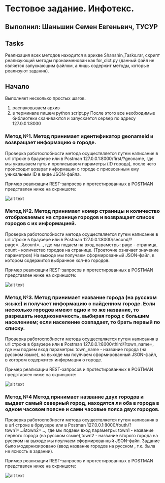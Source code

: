 # Тестовое задание. Инфотекс.
## Выполнил: Шаньшин Семен Евгеньвич, ТУСУР

## Tasks 

Реализация всех методов находится в арихве Shanshin_Tasks.rar, скрипт реализующий методы пронаименован как for_dict.py (данный файл не является запускающим файлом, а лишь содержит методы, которые реализуют задания).

## Начало

Выполняет несколько простых шагов.
1) распаковываем архив
2) в терминале пишем python script.py 
После этого все необходимые библиотеки скачиваются и запускается сервер по адресу 127.0.0.1:8000

### Метод №1. Метод принимает идентификатор geonameid и возвращает информацию о городе.

Проверка работоспобности метода осуществляется путем написание в url строке в браузере или в Postman  127.0.0.1:8000/first/?geoname, где мы указываем путь и прописываем параметры (ID города), после чего происходит возврат информации о городе с присвоенным ему уникальным ID в виде JSON-файла.

Пример реализации REST-запросов и протестированных в POSTMAN представлен ниже на скриншоте: 

 ![alt text](https://sun9-14.userapi.com/impf/ouoLtAjND8OPp58OAe4eCzH74XNqULGZ6NpkyQ/VOHwqfg7kNM.jpg?size=936x456&quality=96&proxy=1&sign=d9a29e9dc8dbb798e846bffd21dde450&type=album)

### Метод №2. Метод принимает номер страницы и количество отображаемых на странице городов и возвращает список городов с их информацией. 

Проверка работоспобности метода осуществляется путем написание в url строке в браузере или в Postman 127.0.0.1:8000/second/?page=...&count=..., где мы подаем на вход параметры: page - страница, count - количество городов на странице. (Троеточие означает значение параметров)
На выходе мы получаем сформированный JSON-файл, в котором содержится выбранное кол-во городов.

Пример реализации REST-запросов и протестированных в POSTMAN представлен ниже на скриншоте: 

 ![alt text](https://sun9-76.userapi.com/impf/W9IEjE4IcMLhG5JH-s0wUoo86a7WdBgxrxA6cQ/E6ey7kcoSJY.jpg?size=936x496&quality=96&proxy=1&sign=d8bb2ebfc704a5f0520a2504c909e1db&type=album)

### Метод №3. Метод принимает название города (на русском языке) и получает информацию о найденном городе. Если несколько городов имеют одно и то же название, то разрешать неоднозначность, выбирая город с большим населением; если население совпадает, то брать первый по списку.

Проверка работоспобности метода осуществляется путем написания  в  url строке в браузере или в Postman 127.0.0.1:8000/third/?town_name=, где мы подаем вход параметры: town_name - название города (на русском языке), на выходе мы поулчаем сформированный JSON-файл, в котором содержится информация о городе.

Пример реализации REST-запросов и протестированных в POSTMAN представлен ниже на скриншоте: 

 ![alt text](https://sun9-25.userapi.com/impf/ak5R8Mbwh7xA8gRuhJW0l9bJSDxbDf5dQxLXiA/BAmMjdGGCeY.jpg?size=936x474&quality=96&proxy=1&sign=379ba122e9062c4930356fe379d02c94&type=album)
 
 ### Метод №4 Метод принимает название двух городов и выдает самый северный город, находятся ли оба в города в одном часовом поясне и сами часовые пояса двух городов.
 
 Проверка работоспобности метода осуществляется путем написания в в  url строке в браузере или в Postman 127.0.0.1:8000/fouth/?town1=...&town2=..., где мы подаем вход параметры: town1 - название первого города (на русском языке),town2  - название второго города на русском на выходе мы поулчаем сформированный JSON-файл. Задание было модернизировано (ввод название городов на русском , т.к. была не ясность в задании).
 
 Пример реализации REST-запросов и протестированных в POSTMAN представлен ниже на скриншоте: 
 
 ![alt text](https://sun9-62.userapi.com/impf/h0yg1eN_ijcACUygJBO4UVzXbKpSf2qByzhezg/kUXojMbIjRk.jpg?size=1527x770&quality=96&proxy=1&sign=13bbef9c983925a67faec112a2ae2a3b&type=album)
 


